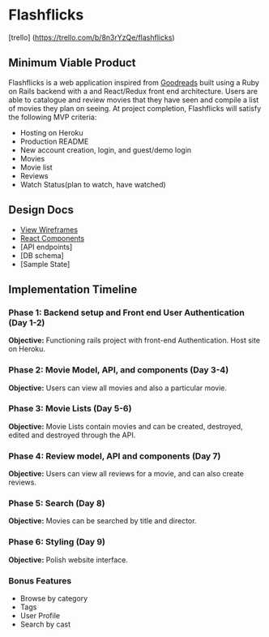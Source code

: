 # Flashflicks

[trello] (https://trello.com/b/8n3rYzQe/flashflicks)

## Minimum Viable Product

Flashflicks is a web application inspired from [Goodreads](https://www.goodreads.com/)
built using a Ruby on Rails backend with a and React/Redux front end
architecture.  Users are able to catalogue and review movies that they
have seen and compile a list of movies they plan on seeing.  At project
completion, Flashflicks will satisfy the following MVP criteria:

* Hosting on Heroku
* Production README
* New account creation, login, and guest/demo login
* Movies
* Movie list
* Reviews
* Watch Status(plan to watch, have watched)

## Design Docs

* [View Wireframes](wireframes)
* [React Components](component-heirachy.md)
* [API endpoints]
* [DB schema]
* [Sample State]

## Implementation Timeline

### Phase 1: Backend setup and Front end User Authentication (Day 1-2)

**Objective:** Functioning rails project with front-end Authentication.
Host site on Heroku.

### Phase 2: Movie Model, API, and components (Day 3-4)

**Objective:** Users can view all movies and also a particular movie.

### Phase 3: Movie Lists (Day 5-6)

**Objective:** Movie Lists contain movies and can be created, destroyed,
edited and destroyed through the API.

### Phase 4: Review model, API and components (Day 7)

**Objective:** Users can view all reviews for a movie, and can also create
reviews.

### Phase 5: Search (Day 8)

**Objective:** Movies can be searched by title and director.

### Phase 6: Styling (Day 9)

**Objective:** Polish website interface.  

### Bonus Features
- Browse by category
- Tags
- User Profile
- Search by cast
